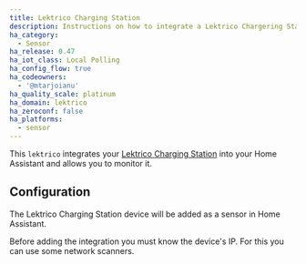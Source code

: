 ```yaml
---
title: Lektrico Charging Station
description: Instructions on how to integrate a Lektrico Chargering Station with Home Assistant.
ha_category:
  - Sensor
ha_release: 0.47
ha_iot_class: Local Polling
ha_config_flow: true
ha_codeowners:
  - '@mtarjoianu'
ha_quality_scale: platinum
ha_domain: lektrico
ha_zeroconf: false
ha_platforms:
  - sensor
---
```


This `lektrico` integrates your [Lektrico Charging Station](https://lektri.co/en/product/ev-charging-station-lektri-co-svik-7-4kw-ac/) into your Home Assistant and allows you to monitor it.

## Configuration

The Lektrico Charging Station device will be added as a sensor in Home Assistant.

Before adding the integration you must know the device's IP.
For this you can use some network scanners.
